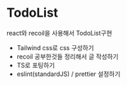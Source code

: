 # TodoList  
react와 recoil을 사용해서 TodoList구현

- Tailwind css로 css 구성하기
- recoil 공부한것들 정리해서 글 작성하기
- TS로 포팅하기
- eslint(standardJS) / prettier 설정하기
